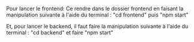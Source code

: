 Pour lancer le frontend:
Ce rendre dans le dossier frontend en faisant la manipulation suivante à l'aide du terminal :
"cd frontend" puis "npm start"

Et, pour lancer le backend, il faut faire la manipulation suivante à l'aide du terminal :
"cd backend" et faire "npm start"